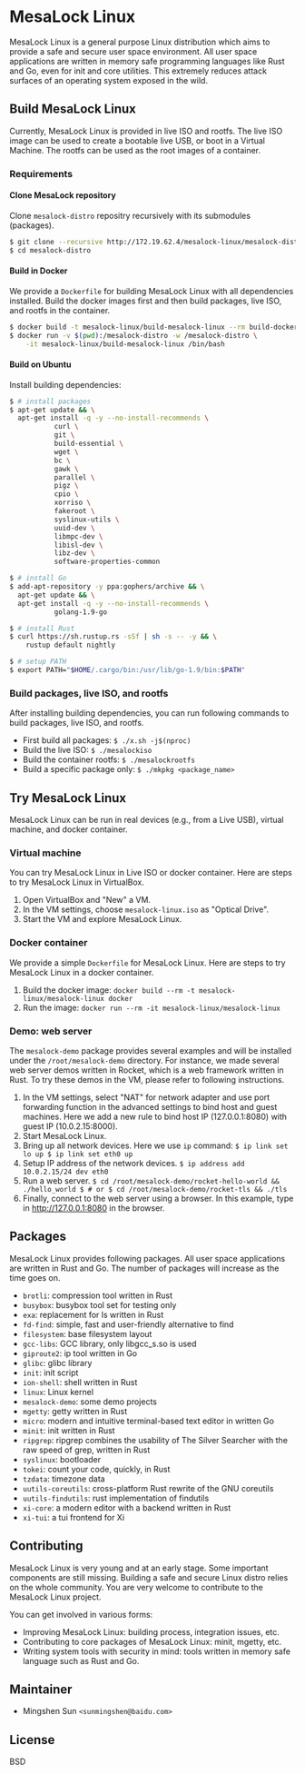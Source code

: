 # MesaLock Linux

MesaLock Linux is a general purpose Linux distribution which aims to provide a
safe and secure user space environment. All user space applications are written
in memory safe programming languages like Rust and Go, even for init and core
utilities. This extremely reduces attack surfaces of an operating system
exposed in the wild.

## Build MesaLock Linux

Currently, MesaLock Linux is provided in live ISO and rootfs. The live ISO image
can be used to create a bootable live USB, or boot in a Virtual Machine. The
rootfs can be used as the root images of a container.

### Requirements

#### Clone MesaLock repository

Clone `mesalock-distro` repositry recursively with its submodules (packages).

```sh
$ git clone --recursive http://172.19.62.4/mesalock-linux/mesalock-distro.git
$ cd mesalock-distro
```

#### Build in Docker

We provide a `Dockerfile` for building MesaLock Linux with all dependencies
installed. Build the docker images first and then build packages, live ISO, and
rootfs in the container.

```sh
$ docker build -t mesalock-linux/build-mesalock-linux --rm build-dockerfile
$ docker run -v $(pwd):/mesalock-distro -w /mesalock-distro \
    -it mesalock-linux/build-mesalock-linux /bin/bash
```

#### Build on Ubuntu

Install building dependencies:

```sh
$ # install packages
$ apt-get update && \
  apt-get install -q -y --no-install-recommends \
           curl \
           git \
           build-essential \
           wget \
           bc \
           gawk \
           parallel \
           pigz \
           cpio \
           xorriso \
           fakeroot \
           syslinux-utils \
           uuid-dev \
           libmpc-dev \
           libisl-dev \
           libz-dev \
           software-properties-common

$ # install Go
$ add-apt-repository -y ppa:gophers/archive && \
  apt-get update && \
  apt-get install -q -y --no-install-recommends \
           golang-1.9-go

$ # install Rust
$ curl https://sh.rustup.rs -sSf | sh -s -- -y && \
    rustup default nightly

$ # setup PATH
$ export PATH="$HOME/.cargo/bin:/usr/lib/go-1.9/bin:$PATH"
```

### Build packages, live ISO, and rootfs

After installing building dependencies, you can run following commands to build
packages, live ISO, and rootfs.

  - First build all packages: `$ ./x.sh -j$(nproc)`
  - Build the live ISO: `$ ./mesalockiso`
  - Build the container rootfs: `$ ./mesalockrootfs`
  - Build a specific package only: `$ ./mkpkg <package_name>`

## Try MesaLock Linux

MesaLock Linux can be run in real devices (e.g., from a Live USB), virtual
machine, and docker container.

### Virtual machine

You can try MesaLock Linux in Live ISO or docker container. Here are steps to
try MesaLock Linux in VirtualBox.

  1. Open VirtualBox and "New" a VM.
  2. In the VM settings, choose `mesalock-linux.iso` as "Optical Drive".
  3. Start the VM and explore MesaLock Linux.

### Docker container

We provide a simple `Dockerfile` for MesaLock Linux. Here are steps to try
MesaLock Linux in a docker container.

  1. Build the docker image: `docker build --rm -t mesalock-linux/mesalock-linux docker`
  2. Run the image: `docker run --rm -it mesalock-linux/mesalock-linux`

### Demo: web server

The `mesalock-demo` package provides several examples and will be installed
under the `/root/mesalock-demo` directory. For instance, we made several
web server demos written in Rocket, which is a web framework written in Rust.
To try these demos in the VM, please refer to following instructions.

  1. In the VM settings, select "NAT" for network adapter and use port
     forwarding function in the advanced settings to bind host and guest
     machines. Here we add a new rule to bind host IP (127.0.0.1:8080) with
     guest IP (10.0.2.15:8000).
  2. Start MesaLock Linux.
  3. Bring up all network devices. Here we use `ip` command:
    ```
    $ ip link set lo up
    $ ip link set eth0 up
    ```
  4. Setup IP address of the network devices.
    ```
    $ ip address add 10.0.2.15/24 dev eth0
    ```
  5. Run a web server.
    ```
    $ cd /root/mesalock-demo/rocket-hello-world && ./hello_world
    $ # or
    $ cd /root/mesalock-demo/rocket-tls && ./tls
    ```
  6. Finally, connect to the web server using a browser. In this example, type
     in http://127.0.0.1:8080 in the browser.

## Packages

MesaLock Linux provides following packages. All user space applications are
written in Rust and Go. The number of packages will increase as the time goes
on.

  - `brotli`: compression tool written in Rust
  - `busybox`: busybox tool set for testing only
  - `exa`: replacement for ls written in Rust
  - `fd-find`: simple, fast and user-friendly alternative to find
  - `filesystem`: base filesystem layout
  - `gcc-libs`: GCC library, only libgcc_s.so is used
  - `giproute2`: ip tool written in Go
  - `glibc`: glibc library
  - `init`: init script
  - `ion-shell`: shell written in Rust
  - `linux`: Linux kernel
  - `mesalock-demo`: some demo projects
  - `mgetty`: getty written in Rust
  - `micro`: modern and intuitive terminal-based text editor in written Go
  - `minit`: init written in Rust
  - `ripgrep`: ripgrep combines the usability of The Silver Searcher with the raw
    speed of grep, written in Rust
  - `syslinux`: bootloader
  - `tokei`: count your code, quickly, in Rust
  - `tzdata`: timezone data
  - `uutils-coreutils`: cross-platform Rust rewrite of the GNU coreutils
  - `uutils-findutils`: rust implementation of findutils
  - `xi-core`: a modern editor with a backend written in Rust
  - `xi-tui`: a tui frontend for Xi

## Contributing

MesaLock Linux is very young and at an early stage. Some important components
are still missing. Building a safe and secure Linux distro relies on the whole
community. You are very welcome to contribute to the MesaLock Linux project.

You can get involved in various forms:

  - Improving MesaLock Linux: building process, integration issues, etc.
  - Contributing to core packages of MesaLock Linux: minit, mgetty, etc.
  - Writing system tools with security in mind: tools written in memory safe
    language such as Rust and Go.

## Maintainer
  - Mingshen Sun `<sunmingshen@baidu.com>`

## License
BSD

